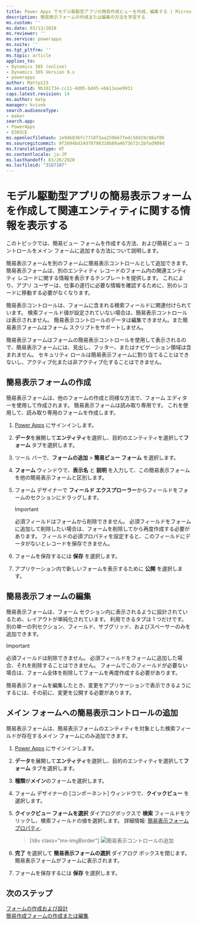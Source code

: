 ```yaml
---
title: Power Apps でモデル駆動型アプリの簡易作成ビューを作成、編集する | MicrosoftDocs
description: 簡易表示フォームの作成または編集の方法を学習する
ms.custom: ''
ms.date: 03/13/2020
ms.reviewer: ''
ms.service: powerapps
ms.suite: ''
ms.tgt_pltfrm: ''
ms.topic: article
applies_to:
- Dynamics 365 (online)
- Dynamics 365 Version 9.x
- powerapps
author: Mattp123
ms.assetid: 9b101734-cc11-4d05-bd45-eb611eae9931
caps.latest.revision: 14
ms.author: matp
manager: kvivek
search.audienceType:
- maker
search.app:
- PowerApps
- D365CE
ms.openlocfilehash: 1e94b836fc7718f3aa259b677edc58419c98af06
ms.sourcegitcommit: 9f2694bd14d70798310b89a4673672c1bfad989d
ms.translationtype: HT
ms.contentlocale: ja-JP
ms.lasthandoff: 03/26/2020
ms.locfileid: "3167107"
---
```

# <a name="create-a-model-driven-app-quick-view-form-to-view-information-about-a-related-entity"></a>モデル駆動型アプリの簡易表示フォームを作成して関連エンティティに関する情報を表示する

このトピックでは、簡易ビュー フォームを作成する方法、および簡易ビュー コントロールをメイン フォームに追加する方法について説明します。 

簡易表示フォームを別のフォームに簡易表示コントロールとして追加できます。 簡易表示フォームは、別のエンティティ レコードのフォーム内の関連エンティティ レコードに関する情報を表示するテンプレートを提供します。 これにより、アプリ ユーザーは、仕事の遂行に必要な情報を確認するために、別のレコードに移動する必要がなくなります。  
  
 簡易表示コントロールは、フォームに含まれる検索フィールドに関連付けられています。 検索フィールド値が設定されていない場合は、簡易表示コントロールは表示されません。 簡易表示コントロールのデータは編集できません。また簡易表示フォームはフォーム スクリプトをサポートしません。  
  
 簡易表示フォームはフォームの簡易表示コントロールを使用して表示されるので、簡易表示フォームには、見出し、フッター、またはナビゲーション領域は含まれません。 セキュリティ ロールは簡易表示フォームに割り当てることはできないし、アクティブ化または非アクティブ化することはできません。  
  
<a name="BKMK_CreateQFV"></a>   
## <a name="create-a-quick-view-form"></a>簡易表示フォームの作成  
 簡易表示フォームは、他のフォームの作成と同様な方法で、フォーム エディターを使用して作成されます。 簡易表示フォームは読み取り専用です。 これを使用して、読み取り専用のフォームを作成します。  
  
1. [Power Apps](https://make.powerapps.com/?utm_source=padocs&utm_medium=linkinadoc&utm_campaign=referralsfromdoc) にサインインします。  

2. **データ**を展開して**エンティティ**を選択し、目的のエンティティを選択して**フォーム** タブを選択します。 
  
3. ツール バーで、**フォームの追加** > **簡易ビュー フォーム** を選択します。  
  
5. **フォーム** ウィンドウで、**表示名** と **説明** を入力して、この簡易表示フォームを他の簡易表示フォームと区別します。  
  
6. フォーム デザイナーで **フィールド エクスプローラー**からフィールドをフォームのセクションにドラッグします。

    > [!IMPORTANT]
    > 必須フィールドはフォームから削除できません。 必須フィールドをフォームに追加して削除したい場合は、フォームを削除してから再度作成する必要があります。 フィールドの必須プロパティを設定すると、このフィールドにデータがないとレコードを保存できません。

7. フォームを保存するには **保存** を選択します。  

8. アプリケーション内で新しいフォームを表示するために **公開** を選択します。 <!-- Which app? What does Publish do?-->
  
<a name="BKMK_EditQVF"></a>   
## <a name="edit-a-quick-view-form"></a>簡易表示フォームの編集  
 簡易表示フォームは、フォーム セクション内に表示されるように設計されているため、レイアウトが単純化されています。 利用できるタブは 1 つだけです。 別の単一の列セクション、フィールド、サブグリッド、およびスペーサーのみを追加できます。   
  
  > [!IMPORTANT]
  > 必須フィールドは削除できません。 必須フィールドをフォームに追加した場合、それを削除することはできません。 フォームでこのフィールドが必要ない場合は、フォーム全体を削除してフォームを再度作成する必要があります。
  
 簡易表示フォームを編集したとき、変更をアプリケーションで表示できるようにするには、その前に、変更を公開する必要があります。  
  
<a name="BKMK_AddQVF"></a>   
## <a name="add-a-quick-view-control-to-a-main-form"></a>メイン フォームへの簡易表示コントロールの追加  
 簡易表示フォームは、簡易表示フォームのエンティティを対象とした検索フィールドが存在するメイン フォームにのみ追加できます。  
  
1.  [Power Apps](https://make.powerapps.com/?utm_source=padocs&utm_medium=linkinadoc&utm_campaign=referralsfromdoc) にサインインします。  

2.  **データ**を展開して**エンティティ**を選択し、目的のエンティティを選択して**フォーム** タブを選択します。  

3. **種類**が**メイン**のフォームを選択します。

4. フォーム デザイナーの [コンポーネント] ウィンドウで、**クイックビュー** を選択します。  
  
5.  **クイックビュー フォームを選択** ダイアログボックスで **検索** フィールドをクリックし、検索フィールドの値を選択します。 詳細情報: [簡易表示フォーム プロパティ](quick-view-control-properties-legacy.md).  

    > [!div class="mx-imgBorder"] 
    > ![簡易表示コントロールの追加](media/add-quick-view-control.png "簡易表示コントロールをメイン フォームに追加する")

6.  **完了** を選択して **簡易表示フォームの選択** ダイアログ ボックスを閉じます。 簡易表示フォームがフォームに表示されます。

7.  フォームを保存するには **保存** を選択します。  

## <a name="next-steps"></a>次のステップ   
 [フォームの作成および設計](create-design-forms.md)   
 [簡易作成フォームの作成または編集](create-edit-quick-create-forms.md)
